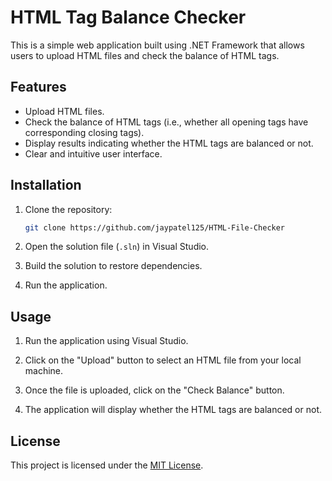 # HTML Tag Balance Checker

This is a simple web application built using .NET Framework that allows users to upload HTML files and check the balance of HTML tags.

## Features

- Upload HTML files.
- Check the balance of HTML tags (i.e., whether all opening tags have corresponding closing tags).
- Display results indicating whether the HTML tags are balanced or not.
- Clear and intuitive user interface.

## Installation

1. Clone the repository:

    ```bash
    git clone https://github.com/jaypatel125/HTML-File-Checker
    ```

2. Open the solution file (`.sln`) in Visual Studio.

3. Build the solution to restore dependencies.

4. Run the application.

## Usage

1. Run the application using Visual Studio.

2. Click on the "Upload" button to select an HTML file from your local machine.

3. Once the file is uploaded, click on the "Check Balance" button.

4. The application will display whether the HTML tags are balanced or not.

## License

This project is licensed under the [MIT License](LICENSE).
